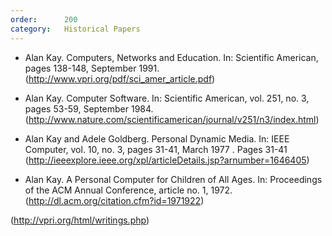 ```yaml
---
order:      200
category:   Historical Papers
---
```

- Alan Kay.
  Computers, Networks and Education.
  In: Scientific American, pages 138-148, September 1991.
    (<http://www.vpri.org/pdf/sci_amer_article.pdf>)

- Alan Kay.
  Computer Software.
  In: Scientific American, vol. 251, no. 3, pages 53-59, September 1984.
    (<http://www.nature.com/scientificamerican/journal/v251/n3/index.html>)

- Alan Kay and Adele Goldberg.
  Personal Dynamic Media.
  In: IEEE Computer, vol. 10, no. 3, pages 31-41, March 1977 .
Pages 31-41
    (<http://ieeexplore.ieee.org/xpl/articleDetails.jsp?arnumber=1646405>)

- Alan Kay.
  A Personal Computer for Children of All Ages.
  In: Proceedings of the ACM Annual Conference, article no. 1, 1972.
    (<http://dl.acm.org/citation.cfm?id=1971922>)

(http://vpri.org/html/writings.php)
